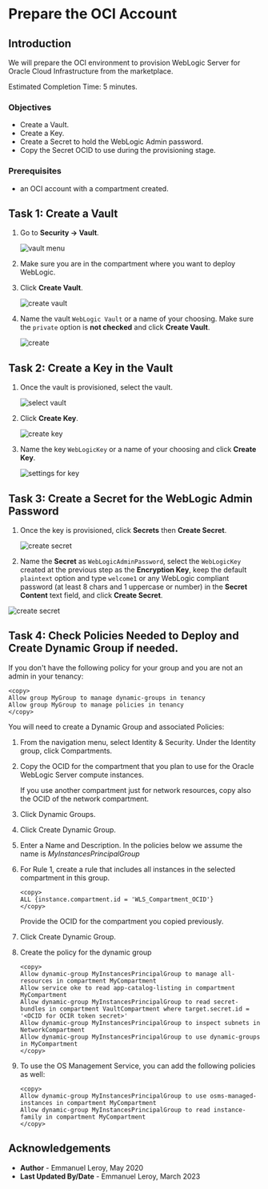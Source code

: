 # Prepare the OCI Account

## Introduction

We will prepare the OCI environment to provision WebLogic Server for Oracle Cloud Infrastructure from the marketplace.

Estimated Completion Time: 5 minutes.

### Objectives

- Create a Vault.
- Create a Key.
- Create a Secret to hold the WebLogic Admin password.
- Copy the Secret OCID to use during the provisioning stage.

### Prerequisites

- an OCI account with a compartment created.

## Task 1: Create a Vault

1. Go to **Security -> Vault**.

   ![vault menu](./images/prereq-vault1.png " ")

2. Make sure you are in the compartment where you want to deploy WebLogic.

3. Click **Create Vault**.

   ![create vault](./images/prereq-vault2.png " ")

4. Name the vault `WebLogic Vault` or a name of your choosing. Make sure the `private` option is **not checked** and click **Create Vault**.

   ![create](./images/prereq-vault3.png " ")

## Task 2: Create a Key in the Vault

1. Once the vault is provisioned, select the vault.

   ![select vault](./images/prereq-vault4.png " ")

2. Click **Create Key**.

   ![create key](./images/prereq-key1.png " ")

3. Name the key `WebLogicKey` or a name of your choosing and click **Create Key**.

   ![settings for key](./images/prereq-key2.png " ")

## Task 3: Create a Secret for the WebLogic Admin Password

1. Once the key is provisioned, click **Secrets** then **Create Secret**.

   ![create secret](./images/prereq-secret1.png " ")

3. Name the **Secret** as `WebLogicAdminPassword`, select the `WebLogicKey` created at the previous step as the **Encryption Key**, keep the default `plaintext` option and type `welcome1` or any WebLogic compliant password (at least 8 chars and 1 uppercase or number) in the **Secret Content** text field, and click **Create Secret**.

  ![create secret](./images/prereq-secret3.png " ")

## Task 4: Check Policies Needed to Deploy and Create Dynamic Group if needed.

If you don't have the following policy for your group and you are not an admin in your tenancy:

```
<copy>
Allow group MyGroup to manage dynamic-groups in tenancy
Allow group MyGroup to manage policies in tenancy
</copy>
```

You will need to create a Dynamic Group and associated Policies:

1. From the navigation menu, select Identity & Security. Under the Identity group, click Compartments.

2. Copy the OCID for the compartment that you plan to use for the Oracle WebLogic Server compute instances.
   
   If you use another compartment just for network resources, copy also the OCID of the network compartment.

3. Click Dynamic Groups.

4. Click Create Dynamic Group.

5. Enter a Name and Description. In the policies below we assume the name is *MyInstancesPrincipalGroup*

6. For Rule 1, create a rule that includes all instances in the selected compartment in this group.

   ```
   <copy>
   ALL {instance.compartment.id = 'WLS_Compartment_OCID'}
   </copy>
   ```

   Provide the OCID for the compartment you copied previously.

7. Click Create Dynamic Group.

8. Create the policy for the dynamic group

   ```
   <copy>
   Allow dynamic-group MyInstancesPrincipalGroup to manage all-resources in compartment MyCompartment
   Allow service oke to read app-catalog-listing in compartment MyCompartment
   Allow dynamic-group MyInstancesPrincipalGroup to read secret-bundles in compartment VaultCompartment where target.secret.id = '<OCID for OCIR token secret>'
   Allow dynamic-group MyInstancesPrincipalGroup to inspect subnets in NetworkCompartment
   Allow dynamic-group MyInstancesPrincipalGroup to use dynamic-groups in MyCompartment
   </copy>
   ```

9. To use the OS Management Service, you can add the following policies as well:

   ```
   <copy>
   Allow dynamic-group MyInstancesPrincipalGroup to use osms-managed-instances in compartment MyCompartment
   Allow dynamic-group MyInstancesPrincipalGroup to read instance-family in compartment MyCompartment
   </copy>
   ```

## Acknowledgements

 - **Author** - Emmanuel Leroy, May 2020
 - **Last Updated By/Date** - Emmanuel Leroy, March 2023
